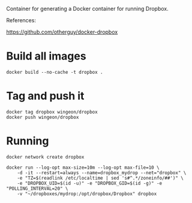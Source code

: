 Container for generating a Docker container for running Dropbox.

References:

https://github.com/otherguy/docker-dropbox

# Build all images


```
docker build --no-cache -t dropbox .
```

# Tag and push it

```
docker tag dropbox wingeon/dropbox
docker push wingeon/dropbox
```

# Running

```
docker network create dropbox

docker run --log-opt max-size=10m --log-opt max-file=10 \
	-d -it --restart=always --name=dropbox_mydrop --net="dropbox" \
	-e "TZ=$(readlink /etc/localtime | sed 's#^.*/zoneinfo/##')" \
	-e "DROPBOX_UID=$(id -u)" -e "DROPBOX_GID=$(id -g)" -e "POLLING_INTERVAL=20" \
	-v "~/dropboxes/mydrop:/opt/dropbox/Dropbox" dropbox
```
